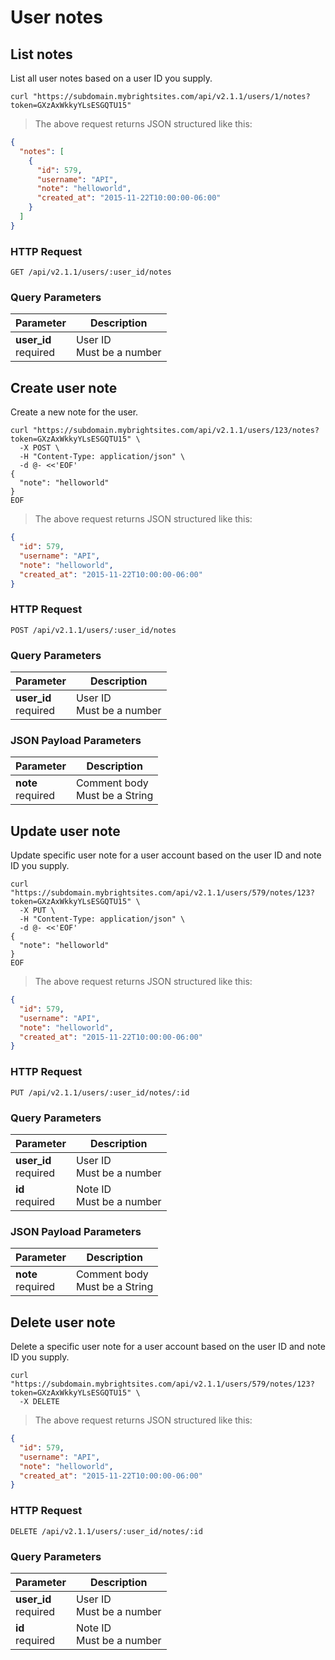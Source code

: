 #  User notes

## List notes

List all user notes based on a user ID you supply.

```shell
curl "https://subdomain.mybrightsites.com/api/v2.1.1/users/1/notes?token=GXzAxWkkyYLsESGQTU15"
```

> The above request returns JSON structured like this:

```json
{
  "notes": [
    {
      "id": 579,
      "username": "API",
      "note": "helloworld",
      "created_at": "2015-11-22T10:00:00-06:00"
    }
  ]
}
```

### HTTP Request

`GET /api/v2.1.1/users/:user_id/notes`

### Query Parameters

Parameter | Description
--------- | -----------
<div><strong>user_id </strong></div><div>required</div> | <div>User ID</div><div>Must be a number</div>


## Create user note

Create a new note for the user.

```shell
curl "https://subdomain.mybrightsites.com/api/v2.1.1/users/123/notes?token=GXzAxWkkyYLsESGQTU15" \
  -X POST \
  -H "Content-Type: application/json" \
  -d @- <<'EOF'
{
  "note": "helloworld"
}
EOF
```

> The above request returns JSON structured like this:

```json
{
  "id": 579,
  "username": "API",
  "note": "helloworld",
  "created_at": "2015-11-22T10:00:00-06:00"
}
```

### HTTP Request

`POST /api/v2.1.1/users/:user_id/notes`

### Query Parameters

Parameter | Description
--------- | -----------
<div><strong>user_id </strong></div><div>required</div> | <div>User ID</div><div>Must be a number</div>


### JSON Payload Parameters

Parameter | Description
--------- | -----------
<div><strong>note</strong></div><div>required</div> | <div>Comment body</div><div>Must be a String</div>

## Update user note

Update specific user note for a user account based on the user ID and note ID you supply.

```shell
curl "https://subdomain.mybrightsites.com/api/v2.1.1/users/579/notes/123?token=GXzAxWkkyYLsESGQTU15" \
  -X PUT \
  -H "Content-Type: application/json" \
  -d @- <<'EOF'
{
  "note": "helloworld"
}
EOF
```

> The above request returns JSON structured like this:

```json
{
  "id": 579,
  "username": "API",
  "note": "helloworld",
  "created_at": "2015-11-22T10:00:00-06:00"
}
```

### HTTP Request

`PUT /api/v2.1.1/users/:user_id/notes/:id`

### Query Parameters

Parameter | Description
--------- | -----------
<div><strong>user_id </strong></div><div>required</div> | <div>User ID</div><div>Must be a number</div>
<div><strong>id </strong></div><div>required</div> | <div>Note ID</div><div>Must be a number</div>


### JSON Payload Parameters

Parameter | Description
--------- | -----------
<div><strong>note</strong></div><div>required</div> | <div>Comment body</div><div>Must be a String</div>


## Delete user note

Delete a specific user note for a user account based on the user ID and note ID you supply.

```shell
curl "https://subdomain.mybrightsites.com/api/v2.1.1/users/579/notes/123?token=GXzAxWkkyYLsESGQTU15" \
  -X DELETE
```

> The above request returns JSON structured like this:

```json
{
  "id": 579,
  "username": "API",
  "note": "helloworld",
  "created_at": "2015-11-22T10:00:00-06:00"
}
```

### HTTP Request

`DELETE /api/v2.1.1/users/:user_id/notes/:id`

### Query Parameters

Parameter | Description
--------- | -----------
<div><strong>user_id </strong></div><div>required</div> | <div>User ID</div><div>Must be a number</div>
<div><strong>id </strong></div><div>required</div> | <div>Note ID</div><div>Must be a number</div>

